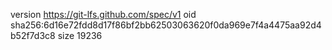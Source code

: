 version https://git-lfs.github.com/spec/v1
oid sha256:6d16e72fdd8d17f86bf2bb62503063620f0da969e7f4a4475aa92d4b52f7d3c8
size 19236
